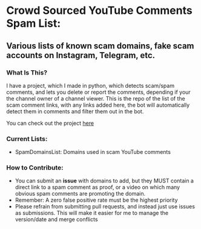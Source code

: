# Crowd Sourced YouTube Comments Spam List:
## Various lists of known scam domains, fake scam accounts on Instagram, Telegram, etc.

### What Is This?
I have a project, which I made in python, which detects scam/spam comments, and lets you delete or report the comments, depending if your the channel owner of a channel viewer. This is the repo of the list of the scam comment links, with any links added here, the bot will automatically detect them in comments and filter them out in the bot.

You can check out the project [here](https://github.com/ThioJoe/YT-Spammer-Purge)

### Current Lists:
- SpamDomainsList: Domains used in scam YouTube comments

### How to Contribute:
- You can submit an **issue** with domains to add, but they MUST contain a direct link to a spam comment as proof, or a video on which many obvious spam comments are promoting the domain.
- Remember: A zero false positive rate must be the highest priority
- Please refrain from submitting pull requests, and instead just use issues as submissions. This will make it easier for me to manage the version/date and merge conflicts

